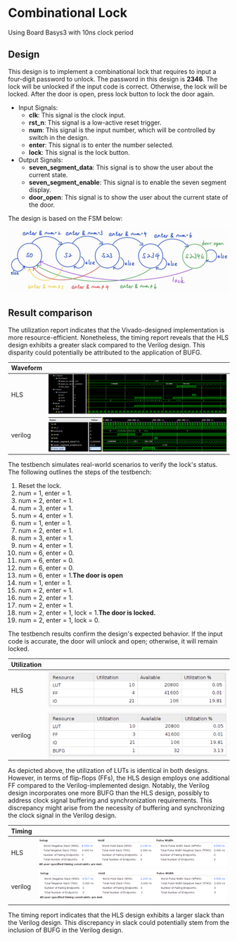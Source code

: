 # Combinational Lock

Using Board Basys3 with 10ns clock period

## Design

This design is to implement a combinational lock that requires to input a four-digit password to unlock. The password in this design is **2346**. The lock will be unlocked if the input code is correct. Otherwise, the lock will be locked. After the door is open, press lock button to lock the door again.

* Input Signals:
  * **clk**: This signal is the clock input.
  * **rst_n**: This signal is a low-active reset trigger.
  * **num**: This signal is the input number, which will be controlled by switch in the design.
  * **enter**: This signal is to enter the number selected.
  * **lock**: This signal is the lock button.
* Output Signals:
  * **seven_segment_data**: This signal is to show the user about the current state.
  * **seven_segment_enable**: This signal is to enable the seven segment display.
  * **door_open**: This signal is to show the user about the current state of the door.

The design is based on the FSM below:

![Alt text](image-6.png)

## Result comparison

The utilization report indicates that the Vivado-designed implementation is more resource-efficient. Nonetheless, the timing report reveals that the HLS design exhibits a greater slack compared to the Verilog design. This disparity could potentially be attributed to the application of BUFG.

|Waveform||
|--------|--------|
|HLS|![Alt text](image.png)|
|verilog|![Alt text](image-3.png)|

The testbench simulates real-world scenarios to verify the lock's status. The following outlines the steps of the testbench:

1. Reset the lock.
2. num = 1, enter = 1.
3. num = 2, enter = 1.
4. num = 3, enter = 1.
5. num = 4, enter = 1.
6. num = 1, enter = 1.
7. num = 2, enter = 1.
8. num = 3, enter = 1.
9. num = 4, enter = 1.
10. num = 6, enter = 0.
11. num = 6, enter = 0.
12. num = 6, enter = 0.
13. num = 6, enter = 1.**The door is open**
14. num = 1, enter = 1.
15. num = 2, enter = 1.
16. num = 2, enter = 1.
17. num = 2, enter = 1.
18. num = 2, enter = 1, lock = 1.**The door is locked.**
19. num = 2, enter = 1, lock = 0.

The testbench results confirm the design's expected behavior. If the input code is accurate, the door will unlock and open; otherwise, it will remain locked.

|Utilization||
|--|--|
|HLS|![Alt text](image-1.png)|
|verilog|![Alt text](image-4.png)|

As depicted above, the utilization of LUTs is identical in both designs. However, in terms of flip-flops (FFs), the HLS design employs one additional FF compared to the Verilog-implemented design. Notably, the Verilog design incorporates one more BUFG than the HLS design, possibly to address clock signal buffering and synchronization requirements. This discrepancy might arise from the necessity of buffering and synchronizing the clock signal in the Verilog design.

|Timing||
|--------|--------|
|HLS|![Alt text](image-2.png)|
|verilog|![Alt text](image-5.png)|

The timing report indicates that the HLS design exhibits a larger slack than the Verilog design. This discrepancy in slack could potentially stem from the inclusion of BUFG in the Verilog design.